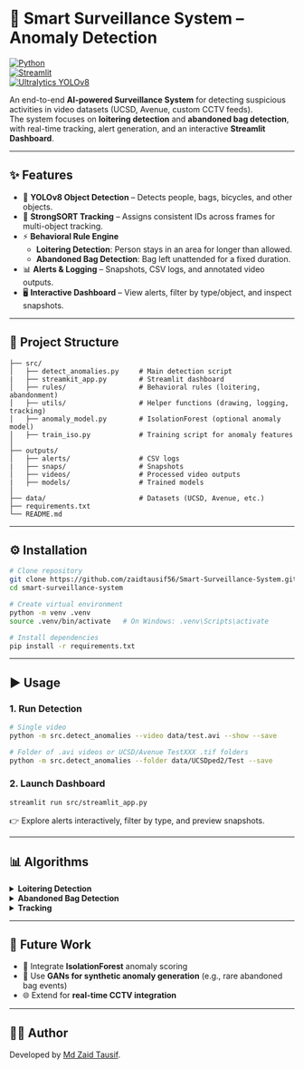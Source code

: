 # 🚨 Smart Surveillance System – Anomaly Detection

[![Python](https://img.shields.io/badge/python-3.9%2B-blue.svg)](https://www.python.org/)  
[![Streamlit](https://img.shields.io/badge/Streamlit-Dashboard-red)](https://streamlit.io/)  
[![Ultralytics YOLOv8](https://img.shields.io/badge/YOLOv8-Detection-green)](https://github.com/ultralytics/ultralytics)  

An end-to-end **AI-powered Surveillance System** for detecting suspicious activities in video datasets (UCSD, Avenue, custom CCTV feeds).  
The system focuses on **loitering detection** and **abandoned bag detection**, with real-time tracking, alert generation, and an interactive **Streamlit Dashboard**.

---

## ✨ Features
- 🎯 **YOLOv8 Object Detection** – Detects people, bags, bicycles, and other objects.
- 🧾 **StrongSORT Tracking** – Assigns consistent IDs across frames for multi-object tracking.
- ⚡ **Behavioral Rule Engine**  
  - **Loitering Detection**: Person stays in an area for longer than allowed.  
  - **Abandoned Bag Detection**: Bag left unattended for a fixed duration.
- 📊 **Alerts & Logging** – Snapshots, CSV logs, and annotated video outputs.
- 🖥 **Interactive Dashboard** – View alerts, filter by type/object, and inspect snapshots.

---

## 📂 Project Structure
```
├── src/
│   ├── detect_anomalies.py     # Main detection script
|   ├── streamkit_app.py        # Streamlit dashboard
│   ├── rules/                  # Behavioral rules (loitering, abandonment)
│   ├── utils/                  # Helper functions (drawing, logging, tracking)
│   ├── anomaly_model.py        # IsolationForest (optional anomaly model)
│   ├── train_iso.py            # Training script for anomaly features
│
├── outputs/
│   ├── alerts/                 # CSV logs
|   ├── snaps/                  # Snapshots
│   ├── videos/                 # Processed video outputs
|   ├── models/                 # Trained models
│
├── data/                       # Datasets (UCSD, Avenue, etc.)
├── requirements.txt
└── README.md
```

---

## ⚙️ Installation

```bash
# Clone repository
git clone https://github.com/zaidtausif56/Smart-Surveillance-System.git
cd smart-surveillance-system

# Create virtual environment
python -m venv .venv
source .venv/bin/activate   # On Windows: .venv\Scripts\activate

# Install dependencies
pip install -r requirements.txt
```

---

## ▶️ Usage

### **1. Run Detection**
```bash
# Single video
python -m src.detect_anomalies --video data/test.avi --show --save

# Folder of .avi videos or UCSD/Avenue TestXXX .tif folders
python -m src.detect_anomalies --folder data/UCSDped2/Test --save
```

### **2. Launch Dashboard**
```bash
streamlit run src/streamlit_app.py
```
👉 Explore alerts interactively, filter by type, and preview snapshots.

---

## 📊 Algorithms

<details>
<summary><b>Loitering Detection</b></summary>
Person is flagged if displacement < **40 px** over a window of **12 seconds**.  
Implemented using centroid history and displacement calculation.
</details>

<details>
<summary><b>Abandoned Bag Detection</b></summary>
Bag is flagged if:  
- Stationary (<20 px movement)  
- Unattended (no person within 120 px)  
- Duration > 10–12 seconds
</details>

<details>
<summary><b>Tracking</b></summary>
Uses StrongSORT/ByteTrack to minimize ID switches and maintain object identity.
</details>

---

## 🚀 Future Work
- 🧠 Integrate **IsolationForest** anomaly scoring  
- 🎥 Use **GANs for synthetic anomaly generation** (e.g., rare abandoned bag events)  
- 🌐 Extend for **real-time CCTV integration**

---


## 👨‍💻 Author
Developed by [Md Zaid Tausif](https://github.com/zaidtausif56).

